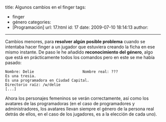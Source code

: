 title: Algunos cambios en el finger
tags:
  - finger
  - género
categories:
  - [Programación]
url: 17.html
id: 17
date: 2009-07-10 18:14:13
author:
---
Cambios menores, para **resolver algún posible problema** cuando se intentaba hacer finger a un jugador que estuviera creando la ficha en ese mismo instante. De paso le he añadido **reconocimiento del género**, algo que está en prácticamente todos los comandos pero en este se me había pasado:

```
Nombre: Delie                      Nombre real: ???
Es una tresia.
Es una programadora en Ciudad Capital.
Directorio raíz: /w/delie
[...]
```

Ahora los personajes femeninos se verán correctamente, así como los avatares de las programadoras (en el caso de programadores y administradores, los avatares llevan siempre el género de la persona real detrás de ellos, en el caso de los jugadores, es a la elección de cada uno).